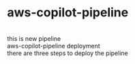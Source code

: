 # aws-copilot-pipeline
<br>
this is new pipeline
<br>
aws-copilot-pipeline deployment
<br>
there are three steps to deploy the pipeline
